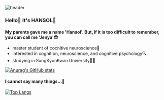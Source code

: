 ![header](https://capsule-render.vercel.app/api?type=cylinder&color=FFECB9&height=300&section=header&text=hansol&fontColor=555555&animation=twinkling&fontSize=70)

### Hello🌟 It's HANSOL🐰

#### My parents gave me a name 'Hansol'. But, if it is too difficult to remember, you can call me 'Jenya'😎
* master student of cocnitive neuroscience🧠
* interested in cognition, neuroscience, and cognitive psychology🔍
* studying in SungKyunKwan University👩‍🎓

[![Anurag's GitHub stats](https://github-readme-stats.vercel.app/api?username=HANgitSOL&show_icons=true&theme=vue-dark)](https://github.com/anuraghazra/github-readme-stats)

#### I cannot say many things...🥲
[![Top Langs](https://github-readme-stats.vercel.app/api/top-langs/?username=HANgitSOL&layout=compact)](https://github.com/anuraghazra/github-readme-stats)
